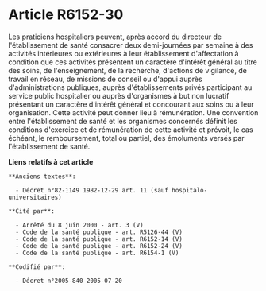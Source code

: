 # Article R6152-30

Les praticiens hospitaliers peuvent, après accord du directeur de l'établissement de santé consacrer deux demi-journées par
semaine à des activités intérieures ou extérieures à leur établissement d'affectation à condition que ces activités
présentent un caractère d'intérêt général au titre des soins, de l'enseignement, de la recherche, d'actions de vigilance, de
travail en réseau, de missions de conseil ou d'appui auprès d'administrations publiques, auprès d'établissements privés
participant au service public hospitalier ou auprès d'organismes à but non lucratif présentant un caractère d'intérêt général
et concourant aux soins ou à leur organisation. Cette activité peut donner lieu à rémunération. Une convention entre
l'établissement de santé et les organismes concernés définit les conditions d'exercice et de rémunération de cette activité
et prévoit, le cas échéant, le remboursement, total ou partiel, des émoluments versés par l'établissement de santé.

**Liens relatifs à cet article**

	**Anciens textes**:

	  - Décret n°82-1149 1982-12-29 art. 11 (sauf hospitalo-universitaires)

	**Cité par**:

	  - Arrêté du 8 juin 2000 - art. 3 (V)
	  - Code de la santé publique - art. R5126-44 (V)
	  - Code de la santé publique - art. R6152-14 (V)
	  - Code de la santé publique - art. R6152-24 (V)
	  - Code de la santé publique - art. R6154-1 (V)

	**Codifié par**:

	  - Décret n°2005-840 2005-07-20
